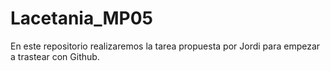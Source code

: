 # Lacetania_MP05

En este repositorio realizaremos la tarea propuesta por Jordi para empezar a trastear con Github.
